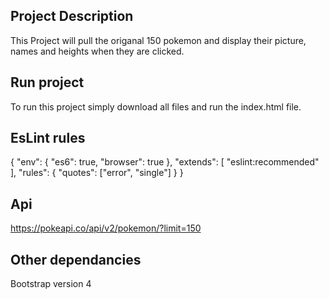 ## Project Description 
This Project will pull the origanal 150 pokemon and display their picture, names and heights when they are clicked.

## Run project
 To run this project simply download all files and run the index.html file.

## EsLint rules
{
  "env": {
    "es6": true,
    "browser": true
  },
  "extends": [
    "eslint:recommended"
  ],
  "rules": {
    "quotes": ["error", "single"]
  }
}

## Api 
https://pokeapi.co/api/v2/pokemon/?limit=150

## Other dependancies
Bootstrap version 4